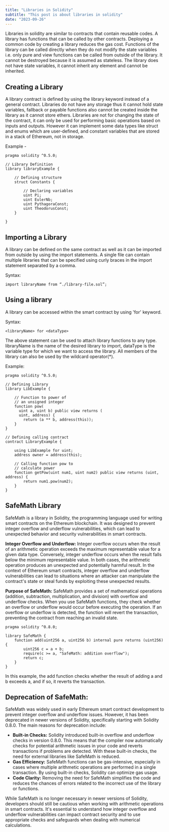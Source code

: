 ```yaml
---
title: "Libraries in Solidity"
subtitle: "This post is about libraries in solidity"
date: "2023-09-26"
---
```



Libraries in solidity are similar to contracts that contain reusable codes. A library has functions that can be called by other contracts. Deploying a common code by creating a library reduces the gas cost. Functions of the library can be called directly when they do not modify the state variables i.e. only pure and view functions can be called from outside of the library. It cannot be destroyed because it is assumed as stateless. The library does not have state variables, it cannot inherit any element and cannot be inherited.

## Creating a Library
A library contract is defined by using the library keyword instead of a general contract. Libraries do not have any storage thus it cannot hold state variables, fallback or payable functions also cannot be created inside the library as it cannot store ethers. Libraries are not for changing the state of the contract, it can only be used for performing basic operations based on inputs and outputs. However it can implement some data types like struct and enums which are user-defined, and constant variables that are stored in a stack of Ethereum, not in storage. 

Example - 

```solidity
pragma solidity ^0.5.0;

// Library Definition
library libraryExample {
    
    // Defining structure
    struct Constants {

        // Declaring variables
        uint Pi;             
        uint EulerNb;        
        uint PythagoraConst; 
        uint TheodorusConst; 
    }
    
}
```

## Importing a Library

A library can be defined on the same contract as well as it can be imported from outside by using the import statements. A single file can contain multiple libraries that can be specified using curly braces in the import statement separated by a comma.

Syntax:

```solidity
import libraryName from “./library-file.sol”;
```

## Using a library

A library can be accessed within the smart contract by using 'for' keyword. 

Syntax:

```solidity
<libraryName> for <dataType>    
```

The above statement can be used to attach library functions to any type. libraryName is the name of the desired library to import, dataType is the variable type for which we want to access the library. All members of the library can also be used by the wildcard operator(*).

Example:

```solidity
pragma solidity ^0.5.0;

// Defining Library
library LibExample {

    // Function to power of 
    // an unsigned integer
    function pow(
      uint a, uint b) public view returns (
      uint, address) {
        return (a ** b, address(this));
    }
}

// Defining calling contract
contract LibraryExample {

    using LibExample for uint;
    address owner = address(this);
    
    // Calling function pow to 
    // calculate power 
    function getPow(uint num1, uint num2) public view returns (uint, address) {
        return num1.pow(num2);
    }
}
```

## SafeMath Library

SafeMath is a library in Solidity, the programming language used for writing smart contracts on the Ethereum blockchain. It was designed to prevent integer overflow and underflow vulnerabilities, which can lead to unexpected behavior and security vulnerabilities in smart contracts.

**Integer Overflow and Underflow:**
Integer overflow occurs when the result of an arithmetic operation exceeds the maximum representable value for a given data type. Conversely, integer underflow occurs when the result falls below the minimum representable value. In both cases, the arithmetic operation produces an unexpected and potentially harmful result. In the context of Ethereum smart contracts, integer overflow and underflow vulnerabilities can lead to situations where an attacker can manipulate the contract's state or steal funds by exploiting these unexpected results.

**Purpose of SafeMath:**
SafeMath provides a set of mathematical operations (addition, subtraction, multiplication, and division) with overflow and underflow checks. When you use SafeMath functions, they check whether an overflow or underflow would occur before executing the operation. If an overflow or underflow is detected, the function will revert the transaction, preventing the contract from reaching an invalid state.

```solidity
pragma solidity ^0.8.0;

library SafeMath {
    function add(uint256 a, uint256 b) internal pure returns (uint256) {
        uint256 c = a + b;
        require(c >= a, "SafeMath: addition overflow");
        return c;
    }
}
```

In this example, the add function checks whether the result of adding a and b exceeds a, and if so, it reverts the transaction.

## Deprecation of SafeMath:
SafeMath was widely used in early Ethereum smart contract development to prevent integer overflow and underflow issues. However, it has been deprecated in newer versions of Solidity, specifically starting with Solidity 0.8.0. The main reasons for deprecation include:

- **Built-in Checks:** Solidity introduced built-in overflow and underflow checks in version 0.8.0. This means that the compiler now automatically checks for potential arithmetic issues in your code and reverts transactions if problems are detected. With these built-in checks, the need for external libraries like SafeMath is reduced.
- **Gas Efficiency:** SafeMath functions can be gas-intensive, especially in cases where multiple arithmetic operations are performed in a single transaction. By using built-in checks, Solidity can optimize gas usage.
- **Code Clarity:** Removing the need for SafeMath simplifies the code and reduces the chances of errors related to the incorrect use of the library or functions.

While SafeMath is no longer necessary in newer versions of Solidity, developers should still be cautious when working with arithmetic operations in smart contracts. It's essential to understand how integer overflow and underflow vulnerabilities can impact contract security and to use appropriate checks and safeguards when dealing with numerical calculations.




